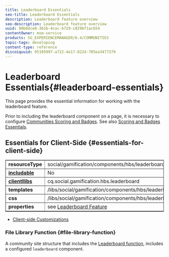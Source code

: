 ```yaml
---
title: Leaderboard Essentials
seo-title: Leaderboard Essentials
description: Leaderboard feature overview
seo-description: Leaderboard feature overview
uuid: 00b8dce8-361b-4cac-b729-c829bf1acb54
contentOwner: msm-service
products: SG_EXPERIENCEMANAGER/6.4/COMMUNITIES
topic-tags: developing
content-type: reference
discoiquuid: 95195997-a722-4e17-822d-705ea3477379
---
```


# Leaderboard Essentials{#leaderboard-essentials}

This page provides the essential information for working with the leaderboard feature.

Prior to including the leaderboard component on a page, it is necessary to configure [Communities Scoring and Badges](../../communities/using/implementing-scoring.md). See also [Scoring and Badges Essentials](../../communities/using/configure-scoring.md).

## Essentials for Client-Side {#essentials-for-client-side}

<table border="1" cellpadding="4" cellspacing="4" width="100%"> 
 <tbody>
  <tr>
   <td> <strong>resourceType</strong></td> 
   <td>social/gamification/components/hbs/leaderboard</td> 
  </tr>
  <tr>
   <td> <a href="../../communities/using/scf.md#addorincludeacommunitiescomponent"><strong>includable</strong></a></td> 
   <td>No</td> 
  </tr>
  <tr>
   <td> <a href="../../communities/using/clientlibs.md"><strong>clientllibs</strong></a></td> 
   <td>cq.social.gamification.hbs.leaderboard</td> 
  </tr>
  <tr>
   <td> <strong>templates</strong></td> 
   <td> /libs/social/gamification/components/hbs/leaderboard/leaderboard.hbs<br /> </td> 
  </tr>
  <tr>
   <td> <strong>css</strong></td> 
   <td> /libs/social/gamification/components/hbs/leaderboard/clientlibs/leaderboard.css</td> 
  </tr>
  <tr>
   <td><strong> properties</strong></td> 
   <td>see <a href="../../communities/using/enabling-leaderboard.md">Leaderboard Feature</a></td> 
  </tr>
 </tbody>
</table>

* [Client-side Customizations](../../communities/using/client-customize.md)

### File Library Function {#file-library-function}

A community site structure that includes the [Leaderboard function](../../communities/using/functions.md#leaderboardfunction), includes a configured `leaderboard` component.
